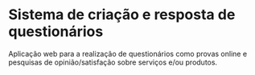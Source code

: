 # Sistema de criação e resposta de questionários
Aplicação web para a realização de questionários como provas online e pesquisas de opinião/satisfação sobre serviços e/ou produtos.